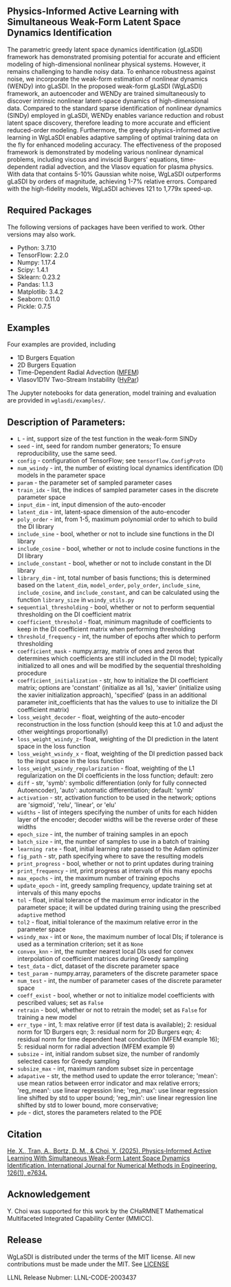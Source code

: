 ## Physics-Informed Active Learning with Simultaneous Weak-Form Latent Space Dynamics Identification
The parametric greedy latent space dynamics identification (gLaSDI) framework has demonstrated promising potential for accurate and efficient modeling of high-dimensional nonlinear physical systems. However, it remains challenging to handle noisy data. To enhance robustness against noise, we incorporate the weak-form estimation of nonlinear dynamics (WENDy) into gLaSDI. In the proposed weak-form gLaSDI (WgLaSDI) framework, an autoencoder and WENDy are trained simultaneously to discover intrinsic nonlinear latent-space dynamics of high-dimensional data. Compared to the standard sparse identification of nonlinear dynamics (SINDy) employed in gLaSDI, WENDy enables variance reduction and robust latent space discovery, therefore leading to more accurate and efficient reduced-order modeling. Furthermore, the greedy physics-informed active learning in WgLaSDI enables adaptive sampling of optimal training data on the fly for enhanced modeling accuracy. The effectiveness of the proposed framework is demonstrated by modeling various nonlinear dynamical problems, including viscous and inviscid Burgers' equations, time-dependent radial advection, and the Vlasov equation for plasma physics. With data that contains 5-10% Gaussian white noise, WgLaSDI outperforms gLaSDI by orders of magnitude, achieving 1-7% relative errors. Compared with the high-fidelity models, WgLaSDI achieves 121 to 1,779x speed-up.


## Required Packages
The following versions of packages have been verified to work. Other versions may also work.
- Python: 3.7.10
- TensorFlow: 2.2.0
- Numpy: 1.17.4
- Scipy: 1.4.1
- Sklearn: 0.23.2
- Pandas: 1.1.3
- Matplotlib: 3.4.2
- Seaborn: 0.11.0
- Pickle: 0.7.5

## Examples
Four examples are provided, including 
- 1D Burgers Equation 
- 2D Burgers Equation
- Time-Dependent Radial Advection ([MFEM](https://github.com/mfem/mfem/blob/master/examples/ex9.cpp))
- Vlasov1D1V Two-Stream Instability ([HyPar](https://github.com/mfem/mfem/blob/master/examples/ex16.cpp))

The Jupyter notebooks for data generation, model training and evaluation are provided in `wglasdi/examples/`. 


## Description of Parameters:
- `L` - int, support size of the test function in the weak-form SINDy
- `seed` - int, seed for random number generators; To ensure reproducibility, use the same seed.
- `config` - configuration of TensorFlow; see `tensorflow.ConfigProto`
- `num_wsindy` - int, the number of existing local dynamics identification (DI) models in the parameter space
- `param` - the parameter set of sampled parameter cases
- `train_idx` - list, the indices of sampled parameter cases in the discrete parameter space
- `input_dim` - int, input dimension of the auto-encoder
- `latent_dim` - int, latent-space dimension of the auto-encoder
- `poly_order` - int, from 1-5, maximum polynomial order to which to build the DI library 
- `include_sine` - bool, whether or not to include sine functions in the DI library
- `include_cosine` - bool, whether or not to include cosine functions in the DI library
- `include_constant` - bool, whether or not to include constant in the DI library
- `library_dim` - int, total number of basis functions; this is determined based on the `latent_dim`, `model_order`, `poly_order`, `include_sine`, `include_cosine`, and `include_constant`, and can be calculated using the function `library_size` in `wsindy_utils.py`
- `sequential_thresholding` - bool, whether or not to perform sequential thresholding on the DI coefficient matrix
- `coefficient_threshold` - float, minimum magnitude of coefficients to keep in the DI coefficient matrix when performing thresholding
- `threshold_frequency` - int, the number of epochs after which to perform thresholding
- `coefficient_mask` - numpy.array, matrix of ones and zeros that determines which coefficients are still included in the DI model; typically initialized to all ones and will be modified by the sequential thresholding procedure
- `coefficient_initialization` - str, how to initialize the DI coefficient matrix; options are 'constant' (initialize as all 1s), 'xavier' (initialize using the xavier initialization approach), 'specified' (pass in an additional parameter init_coefficients that has the values to use to initialize the DI coefficient matrix)
- `loss_weight_decoder` - float, weighting of the auto-encoder reconstruction in the loss function (should keep this at 1.0 and adjust the other weightings proportionally)
- `loss_weight_wsindy_z`- float, weighting of the DI prediction in the latent space in the loss function
- `loss_weight_wsindy_x` - float, weighting of the DI prediction passed back to the input space in the loss function
- `loss_weight_wsindy_regularization` - float, weighting of the L1 regularization on the DI coefficients in the loss function; default: zero
- `diff` - str, 'symb': symbolic differentiation (only for fully connected Autoencoder), 'auto': automatic differentiation; default: 'symb'
- `activation` - str, activation function to be used in the network; options are 'sigmoid', 'relu', 'linear', or 'elu'
- `widths` - list of integers specifying the number of units for each hidden layer of the encoder; decoder widths will be the reverse order of these widths
- `epoch_size` - int, the number of training samples in an epoch
- `batch_size` - int, the number of samples to use in a batch of training
- `learning rate` - float, initial learning rate passed to the Adam optimizer
- `fig_path` - str, path specifying where to save the resulting models
- `print_progress` - bool, whether or not to print updates during training
- `print_frequency` - int, print progress at intervals of this many epochs
- `max_epochs` - int, the maximum number of training epochs
- `update_epoch` - int, greedy sampling frequency, update training set at intervals of this many epochs
- `tol` - float, initial tolerance of the maximum error indicator in the parameter space; it will be updated during training using the prescribed `adaptive` method
- `tol2` - float, initial tolerance of the maximum relative error in the parameter space
- `wsindy_max` - int or `None`, the maximum number of local DIs; if tolerance is used as a termination criterion; set it as `None`
- `convex_knn` - int, the number nearest local DIs used for convex interpolation of coefficient matrices during Greedy sampling
- `test_data` - dict, dataset of the discrete parameter space
- `test_param` - numpy.array, parameters of the discrete parameter space
- `num_test` - int, the number of parameter cases of the discrete parameter space
- `coeff_exist` - bool, whether or not to initialize model coefficients with pescribed values; set as `False`
- `retrain` - bool, whether or not to retrain the model; set as `False` for training a new model
- `err_type` - int, 1: max relative error (if test data is available); 2: residual norm for 1D Burgers eqn; 3: residual norm for 2D Burgers eqn; 4: residual norm for time dependent heat conduction (MFEM example 16); 5: residual norm for radial advection (MFEM example 9)
- `subsize` - int, initial random subset size, the number of randomly selected cases for Greedy sampling
- `subsize_max` - int, maximum random subset size in percentage
- `adapative` - str, the method used to update the error tolerance; 'mean': use mean ratios between error indicator and max relative errors; 'reg_mean': use linear regression line; 'reg_max': use linear regression line shifted by std to upper bound; 'reg_min': use linear regression line shifted by std to lower bound, more conservative; 
- `pde` - dict, stores the parameters related to the PDE


## Citation
[He, X., Tran, A., Bortz, D. M., & Choi, Y. (2025). Physics‐Informed Active Learning With Simultaneous Weak‐Form Latent Space Dynamics Identification. International Journal for Numerical Methods in Engineering, 126(1), e7634.](https://doi.org/10.1002/nme.7634)


## Acknowledgement
Y. Choi was supported for this work by the CHaRMNET Mathematical Multifaceted Integrated Capability Center (MMICC).

## Release
WgLaSDI is distributed under the terms of the MIT license. All new contributions must be made under the MIT. See [LICENSE](https://github.com/xiaolong7/wglasdi/blob/main/LICENSE)

LLNL Release Nubmer: LLNL-CODE-2003437
